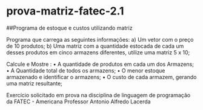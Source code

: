 # prova-matriz-fatec-2.1
 ##Programa de estoque e custos utilizando matriz
 
Programa  que carrega as seguintes informações:
a)	Um vetor com o preço de 10 produtos;
b)	Uma matriz com  a quantidade estocada  de cada um desses produtos em cinco armazens diferentes, utilize uma matriz 5 x 10;

Calcule e Mostre :
•	A quantidade de produtos  em cada um dos Armazens;
•	A Quantidade total de todos os armazens;
•	O menor estoque armazenado e identificar o armazens;
•	O custo de cada armazem, gerando uma matriz resultante;

Exercício solicitado em prova na disciplina de linguagem de programação da FATEC - Americana
Professor Antonio Alfredo Lacerda

 
 

